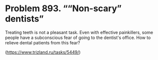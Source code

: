 # Problem 893. ““Non-scary” dentists”

Treating teeth is not a pleasant task. Even with effective painkillers, some people have a subconscious fear of going to the dentist's office. How to relieve dental patients from this fear?

(https://www.trizland.ru/tasks/5449/)